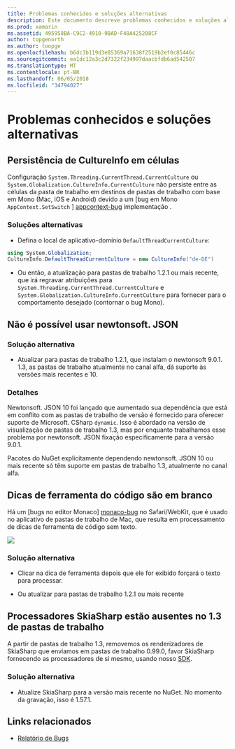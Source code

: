 ```yaml
---
title: Problemas conhecidos e soluções alternativas
description: Este documento descreve problemas conhecidos e soluções alternativas para pastas de trabalho do Xamarin. Ele aborda problemas CultureInfo, JSON e muito mais.
ms.prod: xamarin
ms.assetid: 495958BA-C9C2-4910-9BAD-F48A425208CF
author: topgenorth
ms.author: toopge
ms.openlocfilehash: b6dc3b119d3e85369a71638f2519b2ef0c85446c
ms.sourcegitcommit: ea1dc12a3c2d7322f234997daacbfdb6ad542507
ms.translationtype: MT
ms.contentlocale: pt-BR
ms.lasthandoff: 06/05/2018
ms.locfileid: "34794027"
---
```

# <a name="known-issues--workarounds"></a>Problemas conhecidos e soluções alternativas

## <a name="persistence-of-cultureinfo-across-cells"></a>Persistência de CultureInfo em células

Configuração `System.Threading.CurrentThread.CurrentCulture` ou `System.Globalization.CultureInfo.CurrentCulture` não persiste entre as células da pasta de trabalho em destinos de pastas de trabalho com base em Mono (Mac, iOS e Android) devido a um [bug em Mono `AppContext.SetSwitch` ] [ appcontext-bug] implementação .

### <a name="workarounds"></a>Soluções alternativas

* Defina o local de aplicativo-domínio `DefaultThreadCurrentCulture`:
```csharp
using System.Globalization;
CultureInfo.DefaultThreadCurrentCulture = new CultureInfo("de-DE")
```

* Ou então, a atualização para pastas de trabalho 1.2.1 ou mais recente, que irá regravar atribuições para `System.Threading.CurrentThread.CurrentCulture` e `System.Globalization.CultureInfo.CurrentCulture` para fornecer para o comportamento desejado (contornar o bug Mono).

## <a name="unable-to-use-newtonsoftjson"></a>Não é possível usar newtonsoft. JSON

### <a name="workaround"></a>Solução alternativa

* Atualizar para pastas de trabalho 1.2.1, que instalam o newtonsoft 9.0.1.
  1.3, as pastas de trabalho atualmente no canal alfa, dá suporte às versões mais recentes e 10.

### <a name="details"></a>Detalhes

Newtonsoft. JSON 10 foi lançado que aumentado sua dependência que está em conflito com as pastas de trabalho de versão é fornecido para oferecer suporte de Microsoft. CSharp `dynamic`. Isso é abordado na versão de visualização de pastas de trabalho 1.3, mas por enquanto trabalhamos esse problema por newtonsoft. JSON fixação especificamente para a versão 9.0.1.

Pacotes do NuGet explicitamente dependendo newtonsoft. JSON 10 ou mais recente só têm suporte em pastas de trabalho 1.3, atualmente no canal alfa.

## <a name="code-tooltips-are-blank"></a>Dicas de ferramenta do código são em branco

Há um [bugs no editor Monaco] [ monaco-bug] no Safari/WebKit, que é usado no aplicativo de pastas de trabalho de Mac, que resulta em processamento de dicas de ferramenta de código sem texto.

![](general-images/monaco-signature-help-bug.png)

### <a name="workaround"></a>Solução alternativa

* Clicar na dica de ferramenta depois que ele for exibido forçará o texto para processar.

* Ou atualizar para pastas de trabalho 1.2.1 ou mais recente

[appcontext-bug]: https://bugzilla.xamarin.com/show_bug.cgi?id=54448
[monaco-bug]: https://github.com/Microsoft/monaco-editor/issues/408

## <a name="skiasharp-renderers-are-missing-in-workbooks-13"></a>Processadores SkiaSharp estão ausentes no 1.3 de pastas de trabalho

A partir de pastas de trabalho 1.3, removemos os renderizadores de SkiaSharp que enviamos em pastas de trabalho 0.99.0, favor SkiaSharp fornecendo as processadores de si mesmo, usando nosso [SDK](~/tools/workbooks/sdk/index.md).

### <a name="workaround"></a>Solução alternativa

* Atualize SkiaSharp para a versão mais recente no NuGet. No momento da gravação, isso é 1.57.1.

## <a name="related-links"></a>Links relacionados

- [Relatório de Bugs](~/tools/workbooks/install.md#reporting-bugs)
